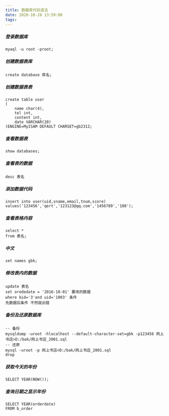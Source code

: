 ```yaml
---
title: 数据库代码语法
date: 2020-10-28 13:59:08
tags:
---
```

##### 登录数据库
```
myaql -u root -proot;
```
  <!-- more -->
##### 创建数据表库
```  
create database 库名;
```
##### 创建数据表表
```  
create table user
(
	name char(4),
	tel int,
	content int,
	date VARCHAR(20)
)ENGINE=MyISAM DEFAULT CHARSET=gb2312;
```
##### 查看数据表   
```
show databases;
```
##### 查看表的数据
```
desc 表名
```
##### 添加数据代码
```
insert into user(uid,sname,email,tnum,score)
values('123456','qert','123123@qq.com','1456789','100');
```
##### 查看表格内容
```
select *
from 表名;
```
##### 中文
```
set names gbk;
```
##### 修改表内的数据
```
update 表名
set orededate = '2016-10-01' 要改的数据 
where bid='3'and uid='1003' 条件
先数据后条件 不然就出错
```
##### 备份及还原数据库
```
-- 备份
mysqldump -uroot -hlocalhost --default-character-set=gbk -p123456 网上书店>D:/bak/网上书店_2001.sql
-- 还原
mysql -uroot -p 网上书店<D:/bak/网上书店_2001.sql
drop
```
##### 获取今天的年份
```
SELECT YEAR(NOW());
```
##### 查询日期之显示年份
```
SELECT YEAR(orderdate)
FROM b_order
```